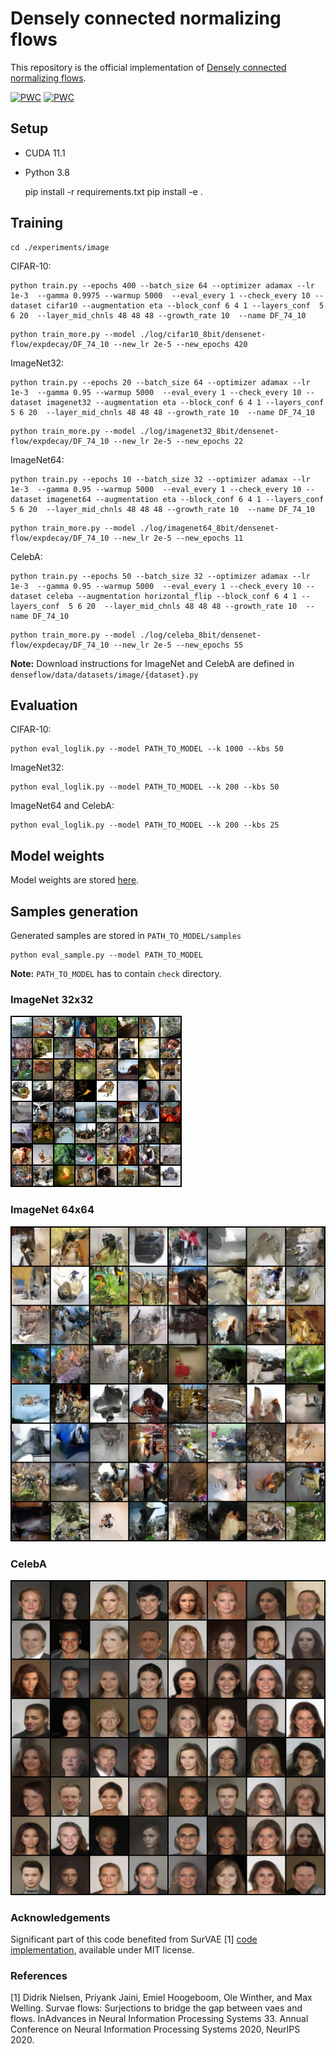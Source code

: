 # Densely connected normalizing flows

This repository is the official implementation of [Densely connected normalizing flows](https://arxiv.org/abs/2106.04627).

[![PWC](https://img.shields.io/endpoint.svg?url=https://paperswithcode.com/badge/densely-connected-normalizing-flows/image-generation-on-imagenet-32x32)](https://paperswithcode.com/sota/image-generation-on-imagenet-32x32?p=densely-connected-normalizing-flows)
[![PWC](https://img.shields.io/endpoint.svg?url=https://paperswithcode.com/badge/densely-connected-normalizing-flows/image-generation-on-imagenet-64x64)](https://paperswithcode.com/sota/image-generation-on-imagenet-64x64?p=densely-connected-normalizing-flows)
##  Setup

- CUDA 11.1 
- Python 3.8


    pip install -r requirements.txt
    pip install -e .

## Training
  
```
cd ./experiments/image
```
CIFAR-10:
```
python train.py --epochs 400 --batch_size 64 --optimizer adamax --lr 1e-3  --gamma 0.9975 --warmup 5000  --eval_every 1 --check_every 10 --dataset cifar10 --augmentation eta --block_conf 6 4 1 --layers_conf  5 6 20  --layer_mid_chnls 48 48 48 --growth_rate 10  --name DF_74_10
```
```
python train_more.py --model ./log/cifar10_8bit/densenet-flow/expdecay/DF_74_10 --new_lr 2e-5 --new_epochs 420
```
ImageNet32:
```
python train.py --epochs 20 --batch_size 64 --optimizer adamax --lr 1e-3  --gamma 0.95 --warmup 5000  --eval_every 1 --check_every 10 --dataset imagenet32 --augmentation eta --block_conf 6 4 1 --layers_conf  5 6 20  --layer_mid_chnls 48 48 48 --growth_rate 10  --name DF_74_10
```
```
python train_more.py --model ./log/imagenet32_8bit/densenet-flow/expdecay/DF_74_10 --new_lr 2e-5 --new_epochs 22
```
ImageNet64:
```
python train.py --epochs 10 --batch_size 32 --optimizer adamax --lr 1e-3  --gamma 0.95 --warmup 5000  --eval_every 1 --check_every 10 --dataset imagenet64 --augmentation eta --block_conf 6 4 1 --layers_conf  5 6 20  --layer_mid_chnls 48 48 48 --growth_rate 10  --name DF_74_10
```
```
python train_more.py --model ./log/imagenet64_8bit/densenet-flow/expdecay/DF_74_10 --new_lr 2e-5 --new_epochs 11
```
CelebA:
```
python train.py --epochs 50 --batch_size 32 --optimizer adamax --lr 1e-3  --gamma 0.95 --warmup 5000  --eval_every 1 --check_every 10 --dataset celeba --augmentation horizontal_flip --block_conf 6 4 1 --layers_conf  5 6 20  --layer_mid_chnls 48 48 48 --growth_rate 10  --name DF_74_10
```
```
python train_more.py --model ./log/celeba_8bit/densenet-flow/expdecay/DF_74_10 --new_lr 2e-5 --new_epochs 55
```
**Note:** Download instructions for ImageNet and CelebA are defined in `denseflow/data/datasets/image/{dataset}.py`
## Evaluation

CIFAR-10:
```
python eval_loglik.py --model PATH_TO_MODEL --k 1000 --kbs 50
```
ImageNet32:
```
python eval_loglik.py --model PATH_TO_MODEL --k 200 --kbs 50
```
ImageNet64 and CelebA:
```
python eval_loglik.py --model PATH_TO_MODEL --k 200 --kbs 25
```

## Model weights
Model weights are stored [here](https://drive.google.com/file/d/1CAX-TV4ZTtNbb57UYTn6j-rY7CQFpocp/view?usp=sharing).

## Samples generation
Generated samples are stored in `PATH_TO_MODEL/samples`
```
python eval_sample.py --model PATH_TO_MODEL
```
**Note:** `PATH_TO_MODEL` has to contain `check` directory.

### ImageNet 32x32

![Alt text](assets/ImageNet32.png?raw=true)

### ImageNet 64x64

![Alt text](assets/ImageNet64.png?raw=true)

### CelebA

![Alt text](assets/CelebA.png?raw=true)


### Acknowledgements
Significant part of this code benefited from SurVAE [1] [code implementation](https://github.com/didriknielsen/survae_flows), available under MIT license.


### References
[1] Didrik Nielsen, Priyank Jaini, Emiel Hoogeboom, Ole Winther, and Max Welling. Survae flows: Surjections to bridge the gap between vaes and flows. InAdvances in Neural Information Processing Systems 33. Annual Conference on Neural Information Processing Systems 2020, NeurIPS 2020.